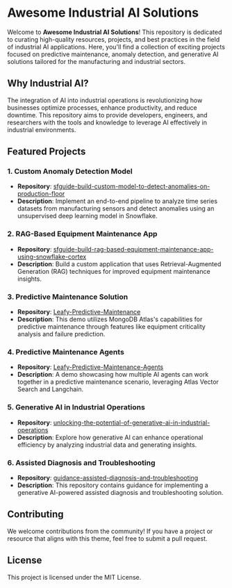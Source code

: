 # Awesome Industrial AI Solutions

Welcome to **Awesome Industrial AI Solutions**! This repository is dedicated to curating high-quality resources, projects, and best practices in the field of industrial AI applications. Here, you'll find a collection of exciting projects focused on predictive maintenance, anomaly detection, and generative AI solutions tailored for the manufacturing and industrial sectors.

## Why Industrial AI?

The integration of AI into industrial operations is revolutionizing how businesses optimize processes, enhance productivity, and reduce downtime. This repository aims to provide developers, engineers, and researchers with the tools and knowledge to leverage AI effectively in industrial environments.

## Featured Projects

### 1. Custom Anomaly Detection Model
- **Repository**: [sfguide-build-custom-model-to-detect-anomalies-on-production-floor](https://github.com/Snowflake-Labs/sfguide-build-custom-model-to-detect-anomalies-on-production-floor)
- **Description**: Implement an end-to-end pipeline to analyze time series datasets from manufacturing sensors and detect anomalies using an unsupervised deep learning model in Snowflake.

### 2. RAG-Based Equipment Maintenance App
- **Repository**: [sfguide-build-rag-based-equipment-maintenance-app-using-snowflake-cortex](https://github.com/Snowflake-Labs/sfguide-build-rag-based-equipment-maintenance-app-using-snowflake-cortex)
- **Description**: Build a custom application that uses Retrieval-Augmented Generation (RAG) techniques for improved equipment maintenance insights.

### 3. Predictive Maintenance Solution
- **Repository**: [Leafy-Predictive-Maintenance](https://github.com/mongodb-industry-solutions/Leafy-Predictive-Maintenance)
- **Description**: This demo utilizes MongoDB Atlas's capabilities for predictive maintenance through features like equipment criticality analysis and failure prediction.

### 4. Predictive Maintenance Agents
- **Repository**: [Leafy-Predictive-Maintenance-Agents](https://github.com/mongodb-industry-solutions/Leafy-Predictive-Maintenance-Agents)
- **Description**: A demo showcasing how multiple AI agents can work together in a predictive maintenance scenario, leveraging Atlas Vector Search and Langchain.

### 5. Generative AI in Industrial Operations
- **Repository**: [unlocking-the-potential-of-generative-ai-in-industrial-operations](https://github.com/aws-samples/unlocking-the-potential-of-generative-ai-in-industrial-operations)
- **Description**: Explore how generative AI can enhance operational efficiency by analyzing industrial data and generating insights.

### 6. Assisted Diagnosis and Troubleshooting
- **Repository**: [guidance-assisted-diagnosis-and-troubleshooting](https://github.com/aws-samples/guidance-assisted-diagnosis-and-troubleshooting)
- **Description**: This repository contains guidance for implementing a generative AI-powered assisted diagnosis and troubleshooting solution.

## Contributing

We welcome contributions from the community! If you have a project or resource that aligns with this theme, feel free to submit a pull request.

## License

This project is licensed under the MIT License.
